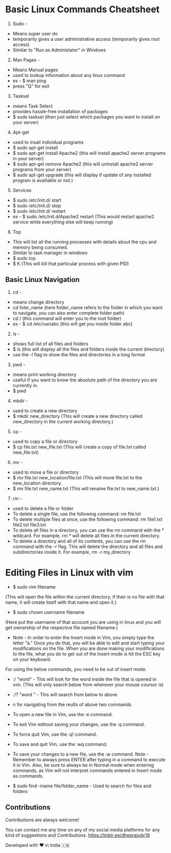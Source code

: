 # Basic Linux Commands Cheatsheet

1. Sudo - 

- Means super user do
-  temporarily gives a user administrative access (temporarily gives root access)
-  Similar to "Run as Administator" in Windows

2. Man Pages -

- Means Manual pages 
- used to lookup information about any linux command 
- ex - $ man ping
- press "Q" for exit

3. Tasksel

- means Task Select
- provides hassle-free installation of packages
- $ sudo tasksel (then just select which packages you want to install on your server)

4. Apt-get

- used to insall individual programs
- $ sudo apt-get install <name of program>
- $ sudo apt-get install Apache2 (this will install apache2 server programs in your server)
- $ sudo apt-get remove Apache2 (this will uninstall apache2 server programs from your server)
- $ sudo apt-get upgrade (this will display if update of any installed program is availiable or not.)

5. Services
 - $ sudo /etc/init.d/<name of the program or service> start
 - $ sudo /etc/init.d/<name of the program or service > stop
 - $ sudo /etc/init.d/<name of the program or service > restart
 - ex - $ sudo /etc/init.d/Apache2 restart (This would restart apache2 service while everything else will keep running)
  
6. Top 
 - This will list all the running processes with details about the cpu and memory being consumed.
 - Similar to task manager in windows
 - $ sudo top
 - $ K <PID>  (This will kill that particular process with given PID)
 
 ## Basic Linux Navigation 
 
 1. cd -
 - means change directory
 - cd foler_name (here folder_name refers to the folder in which you want to navigate, you can also enter complete folder path)
 - cd / (this command will enter you to the root folder)
 - ex - $ cd /etc/var/abc (this will get you inside folder abc)
 2. ls - 
 - shows full list of all files and folders
 - $ ls (this will display all the files and folders inside the current directory)
 - use the -l flag to show the files and directories in a long format  
 
 3. pwd -
  - means print working directory 
  - useful if you want to know the absolute path of the directory you are currently in.
  - $ pwd
 
 4.  mkdir -
  - used to create a new directory
  - $ mkdir new_directory (This will create a new directory called new_directory in the current working directory.)
 
 5. cp - 
  - used to copy a file or directory
  - $ cp file.txt new_file.txt (This will create a copy of file.txt called new_file.txt)
 
 6. mv -
  - used to move a file or directory
  - $ mv file.txt new_location/file.txt (This will move file.txt to the new_location directory.
  - $ mv file.txt new_name.txt (This will rename file.txt to new_name.txt.)
 
 7. rm -
  - used to delete a file or folder
  - To delete a single file, use the following command: rm file.txt
  - To delete multiple files at once, use the following command: rm file1.txt file2.txt file3.txt
  - To delete all files in a directory, you can use the rm command with the * wildcard. For example, rm * will delete all files in the current directory.
  - To delete a directory and all of its contents, you can use the rm command with the -r flag. This will delete the directory and all files and subdirectories inside it. For example, rm -r my_directory

 # Editing Files in Linux with vim
 
- $ sudo vim filename
 
 (This will open the file within the current directory, if their is no file with that name, it will create itself with that name and open it.)
- $ sudo chown username filename
 
 (Here put the username of that account you are using in linux and you will get ownership of the respective file named filename.)
 
- Note - In order to enter the Insert mode in Vim, you simply type the letter “a.” Once you do that, you will be able to edit and start typing your modifications on the file.
When you are done making your modifications to the file, what you do to get out of the Insert mode is hit the ESC key on your keyboard.

 For using the below commands, you need to be out of insert mode.
 - :/ "word" - This will look for the word inside the file that is opened in vim. (This will only search below from wherever your mouse coursor is)
 - :/? "word " - This will search from below to above
 - n for navigating from the reults of above two commands.
 
 - To open a new file in Vim, use the :e <filename> command.
 - To exit Vim without saving your changes, use the :q command.
 - To force quit Vim, use the :q! command.
 - To save and quit Vim, use the :wq command.
- To save your changes to a new file, use the :w <new filename> command.
Note - Remember to always press ENTER after typing in a command to execute it in Vim. Also, be sure to always be in Normal mode when entering commands, as Vim will not interpret commands entered in Insert mode as commands.
 
 - $ sudo find -iname file/folder_name - Used to search for files and folders
 

 
 
 
 
 
 
 ## Contributions

Contributions are always welcome!

You can contact me any time on any of my social media platforms for any kind of suggestions and Contributions.
https://linktr.ee/dheerajydv19
 
Developed with ❤️ in India 🇮🇳 
